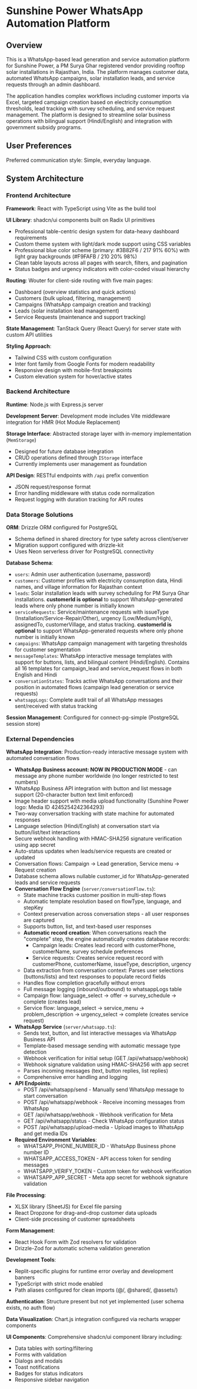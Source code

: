 # Sunshine Power WhatsApp Automation Platform

## Overview

This is a WhatsApp-based lead generation and service automation platform for Sunshine Power, a PM Surya Ghar registered vendor providing rooftop solar installations in Rajasthan, India. The platform manages customer data, automated WhatsApp campaigns, solar installation leads, and service requests through an admin dashboard.

The application handles complex workflows including customer imports via Excel, targeted campaign creation based on electricity consumption thresholds, lead tracking with survey scheduling, and service request management. The platform is designed to streamline solar business operations with bilingual support (Hindi/English) and integration with government subsidy programs.

## User Preferences

Preferred communication style: Simple, everyday language.

## System Architecture

### Frontend Architecture

**Framework**: React with TypeScript using Vite as the build tool

**UI Library**: shadcn/ui components built on Radix UI primitives
- Professional table-centric design system for data-heavy dashboard requirements
- Custom theme system with light/dark mode support using CSS variables
- Professional blue color scheme (primary: #3B82F6 / 217 91% 60%) with light gray backgrounds (#F9FAFB / 210 20% 98%)
- Clean table layouts across all pages with search, filters, and pagination
- Status badges and urgency indicators with color-coded visual hierarchy

**Routing**: Wouter for client-side routing with five main pages:
- Dashboard (overview statistics and quick actions)
- Customers (bulk upload, filtering, management)
- Campaigns (WhatsApp campaign creation and tracking)
- Leads (solar installation lead management)
- Service Requests (maintenance and support tracking)

**State Management**: TanStack Query (React Query) for server state with custom API utilities

**Styling Approach**: 
- Tailwind CSS with custom configuration
- Inter font family from Google Fonts for modern readability
- Responsive design with mobile-first breakpoints
- Custom elevation system for hover/active states

### Backend Architecture

**Runtime**: Node.js with Express.js server

**Development Server**: Development mode includes Vite middleware integration for HMR (Hot Module Replacement)

**Storage Interface**: Abstracted storage layer with in-memory implementation (`MemStorage`)
- Designed for future database integration
- CRUD operations defined through `IStorage` interface
- Currently implements user management as foundation

**API Design**: RESTful endpoints with `/api` prefix convention
- JSON request/response format
- Error handling middleware with status code normalization
- Request logging with duration tracking for API routes

### Data Storage Solutions

**ORM**: Drizzle ORM configured for PostgreSQL
- Schema defined in shared directory for type safety across client/server
- Migration support configured with drizzle-kit
- Uses Neon serverless driver for PostgreSQL connectivity

**Database Schema**:
- `users`: Admin user authentication (username, password)
- `customers`: Customer profiles with electricity consumption data, Hindi names, and village information for Rajasthan context
- `leads`: Solar installation leads with survey scheduling for PM Surya Ghar installations. **customerId is optional** to support WhatsApp-generated leads where only phone number is initially known
- `serviceRequests`: Service/maintenance requests with issueType (Installation/Service-Repair/Other), urgency (Low/Medium/High), assignedTo, customerVillage, and status tracking. **customerId is optional** to support WhatsApp-generated requests where only phone number is initially known
- `campaigns`: WhatsApp campaign management with targeting thresholds for customer segmentation
- `messageTemplates`: WhatsApp interactive message templates with support for buttons, lists, and bilingual content (Hindi/English). Contains all 16 templates for campaign_lead and service_request flows in both English and Hindi
- `conversationStates`: Tracks active WhatsApp conversations and their position in automated flows (campaign lead generation or service requests)
- `whatsappLogs`: Complete audit trail of all WhatsApp messages sent/received with status tracking

**Session Management**: Configured for connect-pg-simple (PostgreSQL session store)

### External Dependencies

**WhatsApp Integration**: Production-ready interactive message system with automated conversation flows
- **WhatsApp Business account: NOW IN PRODUCTION MODE** - can message any phone number worldwide (no longer restricted to test numbers)
- WhatsApp Business API integration with button and list message support (20-character button text limit enforced)
- Image header support with media upload functionality (Sunshine Power logo: Media ID 4245254242364293)
- Two-way conversation tracking with state machine for automated responses
- Language selection (Hindi/English) at conversation start via button/list/text interactions
- Secure webhook handling with HMAC-SHA256 signature verification using app secret
- Auto-status updates when leads/service requests are created or updated
- Conversation flows: Campaign → Lead generation, Service menu → Request creation
- Database schema allows nullable customer_id for WhatsApp-generated leads and service requests
- **Conversation Flow Engine** (`server/conversationFlow.ts`):
  - State machine tracks customer position in multi-step flows
  - Automatic template resolution based on flowType, language, and stepKey
  - Context preservation across conversation steps - all user responses are captured
  - Supports button, list, and text-based user responses
  - **Automatic record creation**: When conversations reach the "complete" step, the engine automatically creates database records:
    - Campaign leads: Creates lead record with customerPhone, customerName, survey schedule preferences
    - Service requests: Creates service request record with customerPhone, customerName, issueType, description, urgency
  - Data extraction from conversation context: Parses user selections (buttons/lists) and text responses to populate record fields
  - Handles flow completion gracefully without errors
  - Full message logging (inbound/outbound) to whatsappLogs table
  - Campaign flow: language_select → offer → survey_schedule → complete (creates lead)
  - Service flow: language_select → service_menu → problem_description → urgency_select → complete (creates service request)
- **WhatsApp Service** (`server/whatsapp.ts`):
  - Sends text, button, and list interactive messages via WhatsApp Business API
  - Template-based message sending with automatic message type detection
  - Webhook verification for initial setup (GET /api/whatsapp/webhook)
  - Webhook signature validation using HMAC-SHA256 with app secret
  - Parses incoming messages (text, button replies, list replies)
  - Comprehensive error handling and logging
- **API Endpoints**:
  - POST /api/whatsapp/send - Manually send WhatsApp message to start conversation
  - POST /api/whatsapp/webhook - Receive incoming messages from WhatsApp
  - GET /api/whatsapp/webhook - Webhook verification for Meta
  - GET /api/whatsapp/status - Check WhatsApp configuration status
  - POST /api/whatsapp/upload-media - Upload images to WhatsApp and get media IDs
- **Required Environment Variables**:
  - WHATSAPP_PHONE_NUMBER_ID - WhatsApp Business phone number ID
  - WHATSAPP_ACCESS_TOKEN - API access token for sending messages
  - WHATSAPP_VERIFY_TOKEN - Custom token for webhook verification
  - WHATSAPP_APP_SECRET - Meta app secret for webhook signature validation

**File Processing**: 
- XLSX library (SheetJS) for Excel file parsing
- React Dropzone for drag-and-drop customer data uploads
- Client-side processing of customer spreadsheets

**Form Management**:
- React Hook Form with Zod resolvers for validation
- Drizzle-Zod for automatic schema validation generation

**Development Tools**:
- Replit-specific plugins for runtime error overlay and development banners
- TypeScript with strict mode enabled
- Path aliases configured for clean imports (@/, @shared/, @assets/)

**Authentication**: Structure present but not yet implemented (user schema exists, no auth flow)

**Data Visualization**: Chart.js integration configured via recharts wrapper components

**UI Components**: Comprehensive shadcn/ui component library including:
- Data tables with sorting/filtering
- Forms with validation
- Dialogs and modals
- Toast notifications
- Badges for status indicators
- Responsive sidebar navigation